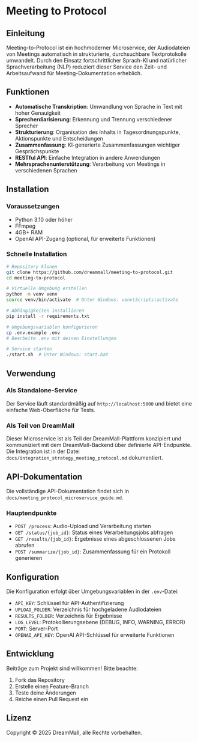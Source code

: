 # Meeting to Protocol

## Einleitung

Meeting-to-Protocol ist ein hochmoderner Microservice, der Audiodateien von Meetings automatisch in strukturierte, durchsuchbare Textprotokolle umwandelt. Durch den Einsatz fortschrittlicher Sprach-KI und natürlicher Sprachverarbeitung (NLP) reduziert dieser Service den Zeit- und Arbeitsaufwand für Meeting-Dokumentation erheblich.

## Funktionen

- **Automatische Transkription**: Umwandlung von Sprache in Text mit hoher Genauigkeit
- **Sprecherdiarisierung**: Erkennung und Trennung verschiedener Sprecher
- **Strukturierung**: Organisation des Inhalts in Tagesordnungspunkte, Aktionspunkte und Entscheidungen
- **Zusammenfassung**: KI-generierte Zusammenfassungen wichtiger Gesprächspunkte
- **RESTful API**: Einfache Integration in andere Anwendungen
- **Mehrsprachenunterstützung**: Verarbeitung von Meetings in verschiedenen Sprachen

## Installation

### Voraussetzungen

- Python 3.10 oder höher
- FFmpeg
- 4GB+ RAM
- OpenAI API-Zugang (optional, für erweiterte Funktionen)

### Schnelle Installation

```bash
# Repository klonen
git clone https://github.com/dreammall/meeting-to-protocol.git
cd meeting-to-protocol

# Virtuelle Umgebung erstellen
python -m venv venv
source venv/bin/activate  # Unter Windows: venv\Scripts\activate

# Abhängigkeiten installieren
pip install -r requirements.txt

# Umgebungsvariablen konfigurieren
cp .env.example .env
# Bearbeite .env mit deinen Einstellungen

# Service starten
./start.sh  # Unter Windows: start.bat
```

## Verwendung

### Als Standalone-Service

Der Service läuft standardmäßig auf `http://localhost:5000` und bietet eine einfache Web-Oberfläche für Tests.

### Als Teil von DreamMall

Dieser Microservice ist als Teil der DreamMall-Plattform konzipiert und kommuniziert mit dem DreamMall-Backend über definierte API-Endpunkte. Die Integration ist in der Datei `docs/integration_strategy_meeting_protocol.md` dokumentiert.

## API-Dokumentation

Die vollständige API-Dokumentation findet sich in `docs/meeting_protocol_microservice_guide.md`.

### Hauptendpunkte

- `POST /process`: Audio-Upload und Verarbeitung starten
- `GET /status/{job_id}`: Status eines Verarbeitungsjobs abfragen
- `GET /results/{job_id}`: Ergebnisse eines abgeschlossenen Jobs abrufen
- `POST /summarize/{job_id}`: Zusammenfassung für ein Protokoll generieren

## Konfiguration

Die Konfiguration erfolgt über Umgebungsvariablen in der `.env`-Datei:

- `API_KEY`: Schlüssel für API-Authentifizierung
- `UPLOAD_FOLDER`: Verzeichnis für hochgeladene Audiodateien
- `RESULTS_FOLDER`: Verzeichnis für Ergebnisse
- `LOG_LEVEL`: Protokollierungsebene (DEBUG, INFO, WARNING, ERROR)
- `PORT`: Server-Port
- `OPENAI_API_KEY`: OpenAI API-Schlüssel für erweiterte Funktionen

## Entwicklung

Beiträge zum Projekt sind willkommen! Bitte beachte:

1. Fork das Repository
2. Erstelle einen Feature-Branch
3. Teste deine Änderungen
4. Reiche einen Pull Request ein

## Lizenz

Copyright © 2025 DreamMall, alle Rechte vorbehalten.

